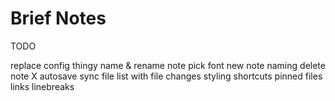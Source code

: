 # Brief Notes

TODO

replace config thingy
name & rename note
pick font
new note naming
delete note
X autosave
sync file list with file changes
styling
shortcuts
pinned files
links
linebreaks